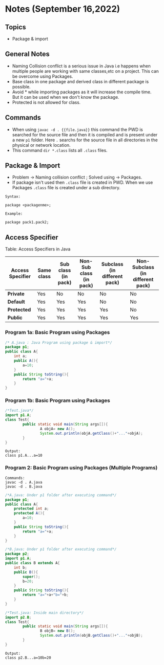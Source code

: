 # Notes (September 16,2022)

## Topics

- Package & import

## General Notes

- Naming Collision conflict is a serious issue in Java i.e happens when multiple people are working with same classes,etc on a project. This can be overcome using Packages.
- Base class in one package and derived class in different package is possible.
- Avoid * while importing packages as it will increase the compile time. But it can be used when we don't know the package.
- Protected is not allowed for class.

## Commands

- When using `javac -d . {{file.java}}` this command the PWD is searched for the source file and then it is compiled and is present under a new `p1` folder. Here `.` searchs for the source file in all directories in the physical or network location.
- This command `dir *.class` lists all `.class` files.

## Package & Import

- Problem -> Naming collision conflict ; Solved using -> Packages.
- If package isn't used then `.class` file is created in PWD. When we use Packages `.class` file is created under a sub directory.

```text
Syntax:

package <packagenme>;

Example:

package pack1.pack2;
```

## Access Specifier

Table: Access Specifiers in Java

| Access Specifier | Same class | Sub class (in pack) | Non-Sub class (in pack) | Subclass  (in different pack) | Non-Subclass (in different pack) |
|------------------|------------|--------------------|-------------------------|-------------------------------|---------------------------------|
| **Private**          | Yes        | No                 | No                      | No                            | No                              |
| **Default**          | Yes        | Yes                | Yes                     | No                            | No                              |
| **Protected**        | Yes        | Yes                | Yes                     | Yes                           | No                              |
| **Public**           | Yes        | Yes                | Yes                     | Yes                           | Yes                             |

### Program 1a: Basic Program using Packages

```java
/* A.java : Java Program using package & import*/
package p1;
public class A{
    int a;
    public A(){
        a=10;
    }
    public String toString(){
        return "a="+a;
    }
}
```

### Program 1b: Basic Program using Packages

```java
/*Test.java*/
import p1.A;
class Test{
        public static void main(String args[]){
                A objA= new A();
                System.out.println(objA.getClass()+"..."+objA);
        }
}
```

```text
Output:
class p1.A...a=10
```

### Program 2: Basic Program using Packages (Multiple Programs)

```text
Commands:
javac -d . A.java 
javac -d . B.java 
```

```java
/*A.java: Under p1 folder after executing command*/
package p1;
public class A{
    protected int a;
    protected A(){
        a=10;
    }
    public String toString(){
        return "a="+a;
    }
}
```

```java
/*B.java: Under p1 folder after executing command*/
package p2;
import p1.A;
public class B extends A{
    int b;
    public B(){
        super();
        b=20;
    }
    public String toString(){
        return "a="+a+"b="+b;
    }
}
```

```java
/*Test.java: Inside main directory*/
import p2.B;
class Test{
        public static void main(String args[]){
                B objB= new B();
                System.out.println(objB.getClass()+"..."+objB);
        }
}
```

```text
Output:
class p2.B...a=10b=20
```
